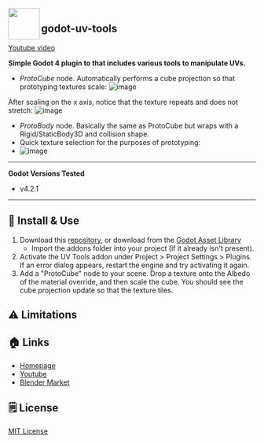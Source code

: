 <img src="add-ons/uv_tools/icon.png" width="64" align="left" />

## godot-uv-tools

[Youtube video](https://www.youtube.com/watch?v=Igqqg7R-4sA)
 
**Simple Godot 4 plugin to that includes various tools to manipulate UVs.**
- *ProtoCube* node. Automatically performs a cube projection so that prototyping textures scale:
![image](https://github.com/bikemurt/godot-uv-tools/assets/23486102/9b9f14d1-e9de-4c05-b917-7105059c9616)

After scaling on the x axis, notice that the texture repeats and does not stretch:
![image](https://github.com/bikemurt/godot-uv-tools/assets/23486102/8ca0c3bd-0a8c-44c2-b8f3-71f3aab10ead)

- *ProtoBody* node. Basically the same as ProtoCube but wraps with a Rigid/StaticBody3D and collision shape.
- Quick texture selection for the purposes of prototyping:
- ![image](https://github.com/bikemurt/godot-uv-tools/assets/23486102/cacb6cfe-6219-464c-b655-e3c44624ab5d)


---

**Godot Versions Tested**

- v4.2.1

---
## 🚀 Install & Use

1. Download this [repository](https://github.com/bikemurt/godot-uv-tools/), or download from the [Godot Asset Library](https://godotengine.org/asset-library/asset/2544)
    - Import the addons folder into your project (if it already isn't present).
2. Activate the UV Tools addon under Project > Project Settings > Plugins. If an error dialog appears, restart the engine and try activating it again.
3. Add a "ProtoCube" node to your scene. Drop a texture onto the Albedo of the material override, and then scale the cube. You should see the cube projection update so that the texture tiles.

## ⚠️ Limitations

## 🏠 Links

- [Homepage](https://www.michaeljared.ca/)
- [Youtube](https://www.youtube.com/@michaeljburt)
- [Blender Market](https://blendermarket.com/creators/michaeljared)

## 🗒️ License

[MIT License](/LICENSE)
